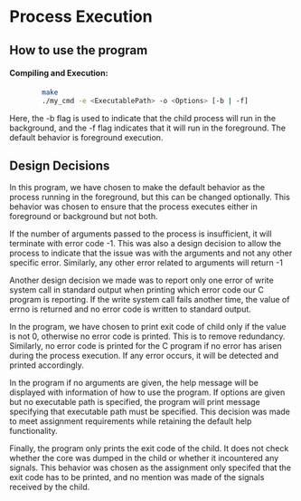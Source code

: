 # Process Execution

## How to use the program

#### Compiling and Execution:

```Bash
        make
        ./my_cmd -e <ExecutablePath> -o <Options> [-b | -f]
``` 
Here, the -b flag is used to indicate that the child process will run in the background, and the -f flag indicates that it will run in the foreground. The default behavior is foreground execution. 

## Design Decisions

In this program, we have chosen to make the default behavior as the process running in the foreground, but this can be changed optionally. This behavior was chosen to ensure that the process executes either in foreground or background but not both.

If the number of arguments passed to the process is insufficient, it will terminate with error code -1. This was also a design decision to allow the process to indicate that the issue was with the arguments and not any other specific error. Similarly, any other error related to arguments will return -1

Another design decision we made was to report only one error of write system call in standard output when printing which error code our C program is reporting. If the write system call fails another time, the value of errno is returned and no error code is written to standard output. 

In the program, we have chosen to print exit code of child only if the value is not 0, otherwise no error code is printed. This is to remove redundancy.
Similarly, no error code is printed for the C program if no error has arisen during the process execution. If any error occurs, it will be detected and printed accordingly.

In the program if no arguments are given, the help message will be displayed with information of how to use the program. If options are given but no executable path is specified, the program will print message specifying that executable path must be specified. This decision was made to meet assignment requirements while retaining the default help functionality.

Finally, the program only prints the exit code of the child. It does not check whether the core was dumped in the child or whether it incountered any signals. This behavior was chosen as the assignment only specifed that the exit code has to be printed, and no mention was made of the signals received by the child. 
